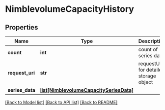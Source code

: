 # NimblevolumeCapacityHistory

## Properties
Name | Type | Description | Notes
------------ | ------------- | ------------- | -------------
**count** | **int** | count of series data | [optional] 
**request_uri** | **str** | requestUri for detailed storage object | [optional] 
**series_data** | [**list[NimblevolumeCapacitySeriesData]**](NimblevolumeCapacitySeriesData.md) |  | [optional] 

[[Back to Model list]](../README.md#documentation-for-models) [[Back to API list]](../README.md#documentation-for-api-endpoints) [[Back to README]](../README.md)


